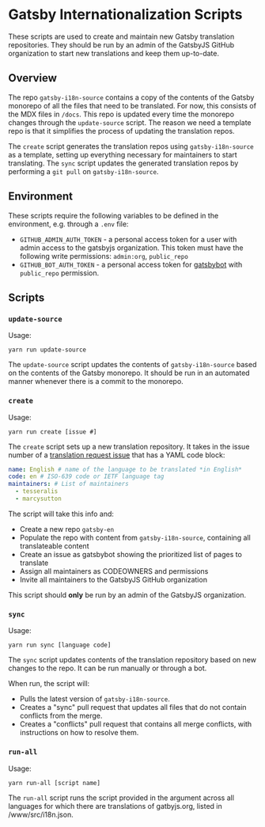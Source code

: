 # Gatsby Internationalization Scripts

These scripts are used to create and maintain new Gatsby translation repositories. They should be run by an admin of the GatsbyJS GitHub organization to start new translations and keep them up-to-date.

## Overview

The repo `gatsby-i18n-source` contains a copy of the contents of the Gatsby monorepo of all the files that need to be translated. For now, this consists of the MDX files in `/docs`. This repo is updated every time the monorepo changes through the `update-source` script. The reason we need a template repo is that it simplifies the process of updating the translation repos.

The `create` script generates the translation repos using `gatsby-i18n-source` as a template, setting up everything necessary for maintainers to start translating. The `sync` script updates the generated translation repos by performing a `git pull` on `gatsby-i18n-source`.

## Environment

These scripts require the following variables to be defined in the environment, e.g. through a `.env` file:

- `GITHUB_ADMIN_AUTH_TOKEN` - a personal access token for a user with admin access to the gatsbyjs organization. This token must have the following write permissions: `admin:org`, `public_repo`
- `GITHUB_BOT_AUTH_TOKEN` - a personal access token for [gatsbybot](https://github.com/gatsbybot) with `public_repo` permission.

## Scripts

### `update-source`

Usage:

```shell
yarn run update-source
```

The `update-source` script updates the contents of `gatsby-i18n-source` based on the contents of the Gatsby monorepo. It should be run in an automated manner whenever there is a commit to the monorepo.

### `create`

Usage:

```shell
yarn run create [issue #]
```

The `create` script sets up a new translation repository. It takes in the issue number of a [translation request issue](https://github.com/gatsbyjs/gatsby/issues/new?template=new_translation.md) that has a YAML code block:

```yaml
name: English # name of the language to be translated *in English*
code: en # ISO-639 code or IETF language tag
maintainers: # List of maintainers
  - tesseralis
  - marcysutton
```

The script will take this info and:

- Create a new repo `gatsby-en`
- Populate the repo with content from `gatsby-i18n-source`, containing all translateable content
- Create an issue as gatsbybot showing the prioritized list of pages to translate
- Assign all maintainers as CODEOWNERS and permissions
- Invite all maintainers to the GatsbyJS GitHub organization

This script should **only** be run by an admin of the GatsbyJS organization.

### `sync`

Usage:

```shell
yarn run sync [language code]
```

The `sync` script updates contents of the translation repository based on new changes to the repo. It can be run manually or through a bot.

When run, the script will:

- Pulls the latest version of `gatsby-i18n-source`.
- Creates a "sync" pull request that updates all files that do not contain conflicts from the merge.
- Creates a "conflicts" pull request that contains all merge conflicts, with instructions on how to resolve them.

### `run-all`

Usage:

```shell
yarn run-all [script name]
```

The `run-all` script runs the script provided in the argument across all languages for which there are translations of gatbyjs.org, listed in /www/src/i18n.json.
